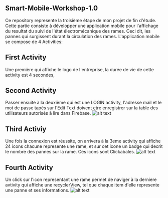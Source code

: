 ## Smart-Mobile-Workshop-1.0
Ce repository represente  la troisième étape de mon projet de fin d'étude.
Cette partie consiste à développer une application mobile pour l'affichage du resultat du suivi de l'état électromécanique des rames.
Ceci dit, les pannes qui surgissent durant la circulation des rames.
L'application mobile se compose de 4 Activities:
## First Activity
Une première qui affiche le logo de l'entreprise, la durée de vie de cette activity est 4 secondes, 
## Second Activity
 Passer ensuite à la deuxième qui est une LOGIN activity, l'adresse mail et le mot de passe tapés sur l'Edit Text doivent etre enregistrer
sur la table des utilisateurs autorisés à lire dans Firebase.
![alt text](C:\Users\PERS\Downloads\2.jpg)
## Third Activiy
Une fois la connexion est réussite, on arrivera à la 3eme activity qui affiche 24 icons chacune represente une rame, et sur cet icone un badge  qui decrit le nombre des pannes sur la rame. Ces icons sont Clickabales.
![alt text](C:\Users\PERS\Downloads\3.jpg)
## Fourth Activity
Un click sur l'icon representant une rame permet de naviger à la derniere avtivity qui affiche une recyclerView, tel que chaque item d'elle 
represente une panne et ses informations. 
![alt text](C:\Users\PERS\Downloads\4.jpg)
